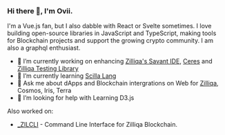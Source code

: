 ### Hi there 👋, I'm Ovii.

I'm a Vue.js fan, but I also dabble with React or Svelte sometimes. I love building open-source libraries in JavaScript and TypeScript, making tools for Blockchain projects and support the growing crypto community. I am also a graphql enthusiast.

- 🔭 I’m currently working on enhancing [Zilliqa's Savant IDE](https://ide.zilliqa.com), [Ceres](https://github.com/Zilliqa/ceres) and [Zilliqa Testing Library](https://github.com/Zilliqa/zilliqa-testing-library)
- 🌱 I’m currently learning [Scilla Lang](https://scilla-lang.org)
- 💬 Ask me about dApps and Blockchain intergrations on Web for [Zilliqa](https://zilliqa.com), Cosmos, Iris, Terra
- 🤔 I’m looking for help with Learning D3.js

Also worked on:
- [_ZILCLI](https://scilla-lang.org) - Command Line Interface for Zilliqa Blockchain.

<!--
**micovi/micovi** is a ✨ _special_ ✨ repository because its `README.md` (this file) appears on your GitHub profile.

Here are some ideas to get you started:

- 🔭 I’m currently working on ...
- 🌱 I’m currently learning ...
- 👯 I’m looking to collaborate on ...
- 🤔 I’m looking for help with ...
- 💬 Ask me about ...
- 📫 How to reach me: ...
- 😄 Pronouns: ...
- ⚡ Fun fact: ...
-->
